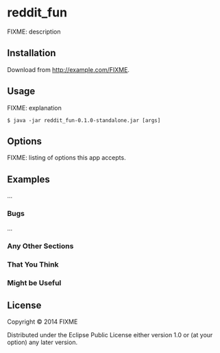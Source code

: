# reddit_fun

FIXME: description

## Installation

Download from http://example.com/FIXME.

## Usage

FIXME: explanation

    $ java -jar reddit_fun-0.1.0-standalone.jar [args]

## Options

FIXME: listing of options this app accepts.

## Examples

...

### Bugs

...

### Any Other Sections
### That You Think
### Might be Useful

## License

Copyright © 2014 FIXME

Distributed under the Eclipse Public License either version 1.0 or (at
your option) any later version.

